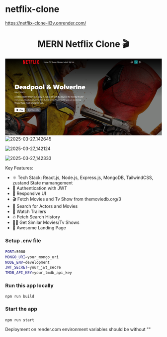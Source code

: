 ﻿# netflix-clone
https://netflix-clone-ll3v.onrender.com/
<h1 align="center">MERN Netflix Clone 🎬</h1>

![Demo App](/frontend/public/screenshot-for-readme.png)
![2025-03-27_142645](https://github.com/user-attachments/assets/e7669a65-31b1-4784-b5db-48ccba401f47)


![2025-03-27_142124](https://github.com/user-attachments/assets/708074fe-44ca-41d6-a65e-b472c1df0aaa)

![2025-03-27_142333](https://github.com/user-attachments/assets/9ed7d3a4-0d3b-4307-bfb3-b41eeeeba815)

Key Features:

-   ⚛️ Tech Stack: React.js, Node.js, Express.js, MongoDB, TailwindCSS, zustand State mamangement
-   🔐 Authentication with JWT
-   📱 Responsive UI
-   🎬 Fetch Movies and Tv Show from themoviedb.org/3
-   🔎 Search for Actors and Movies
-   🎥 Watch Trailers
-   🔥 Fetch Search History
-   🐱‍👤 Get Similar Movies/Tv Shows
-   💙 Awesome Landing Page



### Setup .env file

```bash
PORT=5000
MONGO_URI=your_mongo_uri
NODE_ENV=development
JWT_SECRET=your_jwt_secre
TMDB_API_KEY=your_tmdb_api_key
```

### Run this app locally

```shell
npm run build
```

### Start the app

```shell
npm run start
```

Deployment on render.com
environment variables should be without ""

